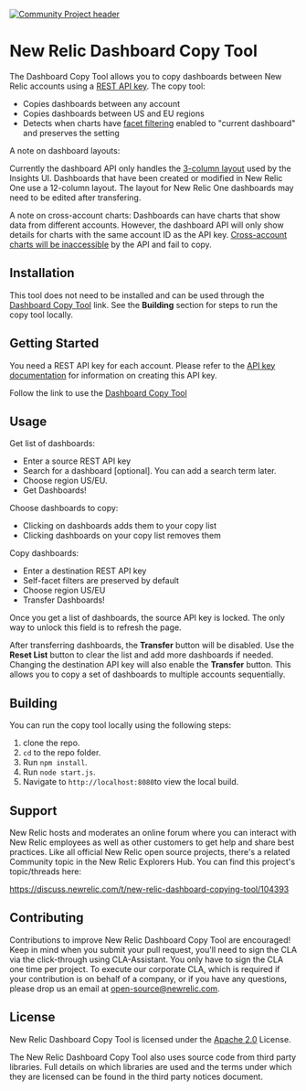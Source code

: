 [![Community Project header](https://github.com/newrelic/open-source-office/raw/master/examples/categories/images/Community_Project.png)](https://github.com/newrelic/open-source-office/blob/master/examples/categories/index.md#community-project)

# New Relic Dashboard Copy Tool

The Dashboard Copy Tool allows you to copy dashboards between New Relic accounts using a [REST API key](https://docs.newrelic.com/docs/apis/get-started/intro-apis/types-new-relic-api-keys#rest-api-key). The copy tool:

* Copies dashboards between any account
* Copies dashboards between US and EU regions
* Detects when charts have [facet filtering](https://docs.newrelic.com/docs/dashboards/new-relic-one-dashboards/manage-your-dashboard/filter-new-relic-one-dashboards-facets) enabled to "current dashboard" and preserves the setting

A note on dashboard layouts:

Currently the dashboard API only handles the [3-column layout](https://docs.newrelic.com/docs/insights/insights-api/manage-dashboards/insights-dashboard-api#schema) used by the Insights UI. Dashboards that have been created or modified in New Relic One use a 12-column layout. The layout for New Relic One dashboards may need to be edited after transfering.

A note on cross-account charts:
Dashboards can have charts that show data from different accounts. However, the dashboard API will only show details for charts with the same account ID as the API key. [Cross-account charts will be inaccessible](https://docs.newrelic.com/docs/insights/insights-api/manage-dashboards/insights-dashboard-api#requirements) by the API and fail to copy.

## Installation
This tool does not need to be installed and can be used through the [Dashboard Copy Tool](https://newrelic.github.io/newrelic-dashboard-copy-tool/) link. See the **Building** section for steps to run the copy tool locally.

## Getting Started
You need a REST API key for each account. Please refer to the [API key documentation](https://docs.newrelic.com/docs/apis/get-started/intro-apis/types-new-relic-api-keys#rest-api-key) for information on creating this API key.

Follow the link to use the [Dashboard Copy Tool](https://newrelic.github.io/newrelic-dashboard-copy-tool/)

## Usage
Get list of dashboards:
* Enter a source REST API key
* Search for a dashboard [optional]. You can add a search term later.
* Choose region US/EU.
* Get Dashboards!

Choose dashboards to copy:
* Clicking on dashboards adds them to your copy list
* Clicking dashboards on your copy list removes them

Copy dashboards:
* Enter a destination REST API key
* Self-facet filters are preserved by default
* Choose region US/EU
* Transfer Dashboards!

Once you get a list of dashboards, the source API key is locked. The only way to unlock this field is to refresh the page.

After transferring dashboards, the **Transfer** button will be disabled.
Use the **Reset List** button to clear the list and add more dashboards if needed.
Changing the destination API key will also enable the **Transfer** button. This allows you to copy a set of dashboards to multiple accounts sequentially.

## Building

You can run the copy tool locally using the following steps:

1. clone the repo.
2. `cd` to the repo folder.
3. Run `npm install`.
4. Run `node start.js`.
5. Navigate to `http://localhost:8080`to view the local build.

## Support

New Relic hosts and moderates an online forum where you can interact with New Relic employees as well as other customers to get help and share best practices. Like all official New Relic open source projects, there's a related Community topic in the New Relic Explorers Hub. You can find this project's topic/threads here:

https://discuss.newrelic.com/t/new-relic-dashboard-copying-tool/104393

## Contributing

Contributions to improve New Relic Dashboard Copy Tool are encouraged! Keep in mind when you submit your pull request, you'll need to sign the CLA via the click-through using CLA-Assistant. You only have to sign the CLA one time per project.
To execute our corporate CLA, which is required if your contribution is on behalf of a company, or if you have any questions, please drop us an email at open-source@newrelic.com.

## License
New Relic Dashboard Copy Tool is licensed under the [Apache 2.0](http://apache.org/licenses/LICENSE-2.0.txt) License.

The New Relic Dashboard Copy Tool also uses source code from third party libraries. Full details on which libraries are used and the terms under which they are licensed can be found in the third party notices document.
